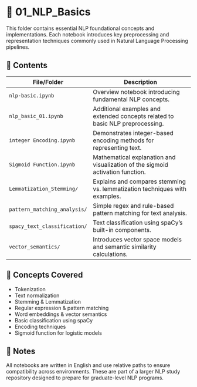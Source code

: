 # 📘 01_NLP_Basics

This folder contains essential NLP foundational concepts and implementations. Each notebook introduces key preprocessing and representation techniques commonly used in Natural Language Processing pipelines.

## 📂 Contents

| File/Folder | Description |
|-------------|-------------|
| `nlp-basic.ipynb` | Overview notebook introducing fundamental NLP concepts. |
| `nlp_basic_01.ipynb` | Additional examples and extended concepts related to basic NLP preprocessing. |
| `integer Encoding.ipynb` | Demonstrates integer-based encoding methods for representing text. |
| `Sigmoid Function.ipynb` | Mathematical explanation and visualization of the sigmoid activation function. |
| `Lemmatization_Stemming/` | Explains and compares stemming vs. lemmatization techniques with examples. |
| `pattern_matching_analysis/` | Simple regex and rule-based pattern matching for text analysis. |
| `spacy_text_classification/` | Text classification using spaCy’s built-in components. |
| `vector_semantics/` | Introduces vector space models and semantic similarity calculations. |

## 🧠 Concepts Covered

- Tokenization
- Text normalization
- Stemming & Lemmatization
- Regular expression & pattern matching
- Word embeddings & vector semantics
- Basic classification using spaCy
- Encoding techniques
- Sigmoid function for logistic models

## 📌 Notes

All notebooks are written in English and use relative paths to ensure compatibility across environments. These are part of a larger NLP study repository designed to prepare for graduate-level NLP programs.



